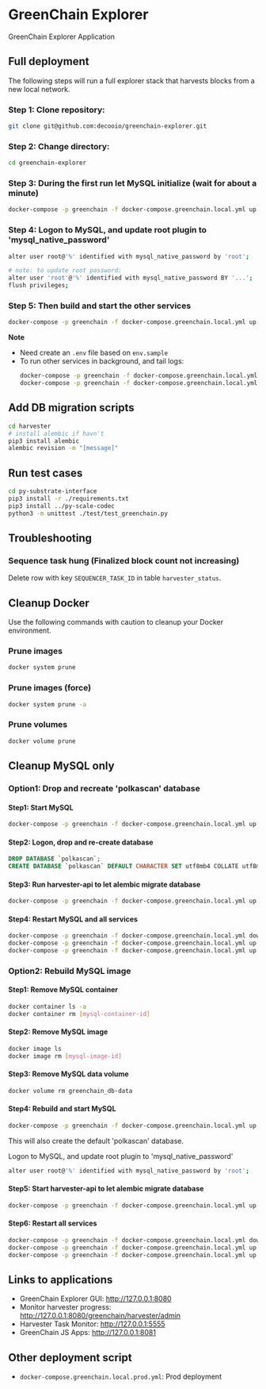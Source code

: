 # GreenChain Explorer
GreenChain Explorer Application

## Full deployment
The following steps will run a full explorer stack that harvests blocks from a new local network.

### Step 1: Clone repository: 
```bash
git clone git@github.com:decooio/greenchain-explorer.git
```
### Step 2: Change directory: 
```bash
cd greenchain-explorer
```
### Step 3: During the first run let MySQL initialize (wait for about a minute)
```bash
docker-compose -p greenchain -f docker-compose.greenchain.local.yml up -d mysql
```
### Step 4: Logon to MySQL, and update root plugin to 'mysql_native_password'
```bash
alter user root@'%' identified with mysql_native_password by 'root';

# note: to update root password:
alter user 'root'@'%' identified with mysql_native_password BY '...';
flush privileges;
```
### Step 5: Then build and start the other services
```bash
docker-compose -p greenchain -f docker-compose.greenchain.local.yml up --build
```

**Note**
- Need create an `.env` file based on `env.sample`
- To run other services in background, and tail logs:
  ```bash
  docker-compose -p greenchain -f docker-compose.greenchain.local.yml up -d --build
  docker-compose -p greenchain -f docker-compose.greenchain.local.yml logs --follow
  ```


## Add DB migration scripts
```bash
cd harvester
# install alembic if havn't
pip3 install alembic  
alembic revision -m "[message]"
```

## Run test cases
```bash
cd py-substrate-interface
pip3 install -r ./requirements.txt
pip3 install ../py-scale-codec
python3 -m unittest ./test/test_greenchain.py
```

## Troubleshooting

### Sequence task hung (Finalized block count not increasing)
Delete row with key `SEQUENCER_TASK_ID` in table `harvester_status`.

## Cleanup Docker
Use the following commands with caution to cleanup your Docker environment.

### Prune images
```bash
docker system prune
```

### Prune images (force)
```bash
docker system prune -a
```

### Prune volumes
```bash
docker volume prune
```

## Cleanup MySQL only

### Option1: Drop and recreate 'polkascan' database

#### Step1: Start MySQL
```bash
docker-compose -p greenchain -f docker-compose.greenchain.local.yml up -d mysql
```

#### Step2: Logon, drop and re-create database
```sql
DROP DATABASE `polkascan`;
CREATE DATABASE `polkascan` DEFAULT CHARACTER SET utf8mb4 COLLATE utf8mb4_0900_ai_ci DEFAULT ENCRYPTION='N';
```

#### Step3: Run harvester-api to let alembic migrate database
```bash
docker-compose -p greenchain -f docker-compose.greenchain.local.yml up harvester-api
```

#### Step4: Restart MySQL and all services
```bash
docker-compose -p greenchain -f docker-compose.greenchain.local.yml down
docker-compose -p greenchain -f docker-compose.greenchain.local.yml up -d mysql
docker-compose -p greenchain -f docker-compose.greenchain.local.yml up --build
```

### Option2: Rebuild MySQL image

#### Step1: Remove MySQL container
```bash
docker container ls -a
docker container rm [mysql-container-id]
```

#### Step2: Remove MySQL image
```bash
docker image ls
docker image rm [mysql-image-id]
```

#### Step3: Remove MySQL data volume
```bash
docker volume rm greenchain_db-data
```

#### Step4: Rebuild and start MySQL 
```bash
docker-compose -p greenchain -f docker-compose.greenchain.local.yml up -d mysql
```
This will also create the default 'polkascan' database.

Logon to MySQL, and update root plugin to 'mysql_native_password'
```bash
alter user root@'%' identified with mysql_native_password by 'root';
```

#### Step5: Start harvester-api to let alembic migrate database
```bash
docker-compose -p greenchain -f docker-compose.greenchain.local.yml up harvester-api
```

#### Step6: Restart all services
```bash
docker-compose -p greenchain -f docker-compose.greenchain.local.yml down
docker-compose -p greenchain -f docker-compose.greenchain.local.yml up -d mysql
docker-compose -p greenchain -f docker-compose.greenchain.local.yml up --build
```


## Links to applications
* GreenChain Explorer GUI: http://127.0.0.1:8080
* Monitor harvester progress: http://127.0.0.1:8080/greenchain/harvester/admin
* Harvester Task Monitor: http://127.0.0.1:5555
* GreenChain JS Apps: http://127.0.0.1:8081

## Other deployment script

* `docker-compose.greenchain.local.prod.yml`: Prod deployment
